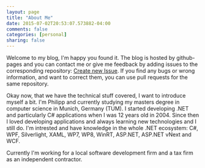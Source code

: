 ```yaml
---
layout: page
title: "About Me"
date: 2015-07-02T20:53:07.573882-04:00
comments: false
categories: [personal]
sharing: false
---
```


Welcome to my blog, I'm happy you found it. The blog is hosted by github-pages and you can contact me or give me feedback by adding issues to the corresponding repository: [Create new Issue](https://github.com/Phmager/phmager.github.io/issues/new). If you find any bugs or wrong information, and want to correct them, you can use pull requests for the same repository.

Okay now, that we have the technical stuff covered, I want to introduce myself a bit. I'm Philipp and currently studying my masters degree in computer science in Munich, Germany (TUM). I started developing .NET and particularly C# applications when I was 12 years old in 2004. Since then I loved developing applications and always learning new technologies and I still do. I'm intrested and have knowledge in the whole .NET ecosystem: C#, WPF, Silverlight, XAML, WP7, WP8, WinRT, ASP.NET, ASP.NET vNext and WCF.

Currently I'm working for a local software development firm and a tax firm as an independent contractor.
